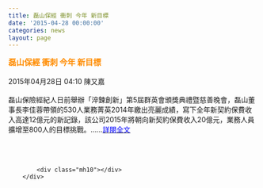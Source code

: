 ```yaml
---
title: 磊山保經 衝刺 今年 新目標
date: '2015-04-28 00:00:00'
categories: news
layout: page
---
```


<div class="text">
			<div>
	<div>
		<span style="color:#ff8c00;"><span style="font-size:16px;"><strong>磊山保經 衝刺 今年 新目標</strong></span></span></div>
	<div>
		&nbsp;</div>
	<div>
		2015年04月28日 04:10 陳又嘉</div>
	<div>
		&nbsp;</div>
	<div>
		磊山保險經紀人日前舉辦「淬鍊創新」第5屆群英會頒獎典禮暨慈善晚會，磊山董事長李佳蓉帶領的530人業務菁英2014年繳出亮麗成績，寫下全年新契約保費收入高達12億元的新記錄，該公司2015年將朝向新契約保費收入20億元，業務人員擴增至800人的目標挑戰。......<a href="http://www.chinatimes.com/newspapers/20150428000182-260210"><span style="color:#0000ff;">詳閱全文</span></a></div>
	<div>
		&nbsp;</div>
	<div>
		&nbsp;</div>
</div>
<div>
	&nbsp;</div>

			<div class="mh10"></div>
		</div>